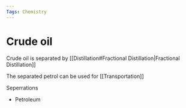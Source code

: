 ```yaml
---
Tags: Chemistry
---
```

# Crude oil
Crude oil is separated by [[Distillation#Fractional Distillation|Fractional Distillation]] 

The separated petrol can be used for [[Transportation]]

Seperrations
- Petroleum